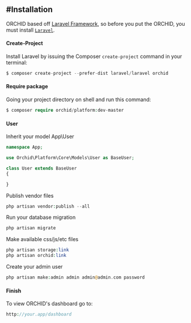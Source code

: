 #Installation
----------

ORCHID based off [Laravel Framework](http://laravel.com), so before you put the ORCHID, you must install [`Laravel`](http://laravel.com).



#### Create-Project

Install Laravel by issuing the Composer `create-project` command in your terminal:
```php
$ composer create-project --prefer-dist laravel/laravel orchid
```

#### Require package

Going your project directory on shell and run this command: 
```php
$ composer require orchid/platform:dev-master
```

#### User

Inherit your model App\User

```php
namespace App;

use Orchid\Platform\Core\Models\User as BaseUser;

class User extends BaseUser
{

}

```

Publish vendor files

```php
php artisan vendor:publish --all
```

Run your database migration
```php
php artisan migrate
```

Make available css/js/etc files
```php
php artisan storage:link
php artisan orchid:link
```

Create your admin user
```php
php artisan make:admin admin admin@admin.com password
```


#### Finish

To view ORCHID's dashboard go to:
```php
http://your.app/dashboard
```
